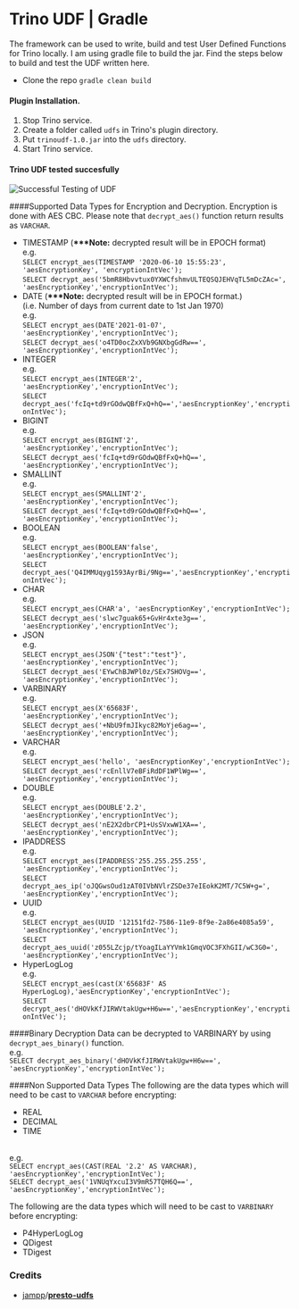 # Trino UDF | Gradle

The framework can be used to write, build and test User Defined Functions for Trino locally. I am using gradle file to build the jar. Find the steps below to build and test the UDF written here.
- Clone the repo
  `gradle clean build`

#### Plugin Installation.
1. Stop Trino service.
2. Create a folder called `udfs` in Trino's plugin directory.
3. Put `trinoudf-1.0.jar` into the `udfs` directory.
4. Start Trino service.

#### Trino UDF tested succesfully
![Successful Testing of UDF](https://media.giphy.com/media/If0etk7IQZL9aExA2q/giphy.gif)

####Supported Data Types for Encryption and Decryption.
Encryption is done with AES CBC. Please note that `decrypt_aes()` function return results as `VARCHAR`.
- TIMESTAMP (<b>***Note:</b> decrypted result will be in EPOCH format)
  <br/> e.g. 
  <br/>`SELECT encrypt_aes(TIMESTAMP '2020-06-10 15:55:23', 'aesEncryptionKey', 'encryptionIntVec');`
  <br/>`SELECT decrypt_aes('5bmR8Hbvvtux0YXWCfshmvULTEQSQJEHVqTL5mDcZAc=', 'aesEncryptionKey','encryptionIntVec');`
- DATE (<b>***Note:</b> decrypted result will be in EPOCH format.) 
  <br/>(i.e. Number of days from current date to 1st Jan 1970)
  <br/> e.g.
  <br/>`SELECT encrypt_aes(DATE'2021-01-07', 'aesEncryptionKey','encryptionIntVec');`
  <br/>`SELECT decrypt_aes('o4TD0ocZxXVb9GNXbgGdRw==', 'aesEncryptionKey','encryptionIntVec');`
- INTEGER
  <br/> e.g.
  <br/> `SELECT encrypt_aes(INTEGER'2', 'aesEncryptionKey','encryptionIntVec');`
  <br/> `SELECT decrypt_aes('fcIq+td9rGOdwQBfFxQ+hQ==','aesEncryptionKey','encryptionIntVec');`
- BIGINT
  <br/> e.g.
  <br/> `SELECT encrypt_aes(BIGINT'2', 'aesEncryptionKey','encryptionIntVec');`
  <br/> `SELECT decrypt_aes('fcIq+td9rGOdwQBfFxQ+hQ==', 'aesEncryptionKey','encryptionIntVec');`
- SMALLINT
  <br/> e.g.
  <br/> `SELECT encrypt_aes(SMALLINT'2', 'aesEncryptionKey','encryptionIntVec');`
  <br/> `SELECT decrypt_aes('fcIq+td9rGOdwQBfFxQ+hQ==', 'aesEncryptionKey','encryptionIntVec');`
- BOOLEAN
  <br/> e.g.
  <br/> `SELECT encrypt_aes(BOOLEAN'false', 'aesEncryptionKey','encryptionIntVec');`
  <br/> `SELECT decrypt_aes('Q4IMMUqyg1593AyrBi/9Ng==','aesEncryptionKey','encryptionIntVec');`
- CHAR
  <br/> e.g.
  <br/> `SELECT encrypt_aes(CHAR'a', 'aesEncryptionKey','encryptionIntVec');`
  <br/> `SELECT decrypt_aes('slwc7guak65+GvHr4xte3g==', 'aesEncryptionKey','encryptionIntVec');`
- JSON
  <br/> e.g.
  <br/> `SELECT encrypt_aes(JSON'{"test":"test"}', 'aesEncryptionKey','encryptionIntVec');`
  <br/> `SELECT decrypt_aes('EYwChBJWPl0z/SEx7SHOVg==', 'aesEncryptionKey','encryptionIntVec');`
- VARBINARY
  <br/> e.g.
  <br/> `SELECT encrypt_aes(X'65683F', 'aesEncryptionKey','encryptionIntVec');`
  <br/> `SELECT decrypt_aes('+NbU9fmJIkyc82MoYje6ag==', 'aesEncryptionKey','encryptionIntVec');`
- VARCHAR
  <br/> e.g.
  <br/> `SELECT encrypt_aes('hello', 'aesEncryptionKey','encryptionIntVec');`
  <br/> `SELECT decrypt_aes('rcEnllV7eBFiRdDF1WPlWg==', 'aesEncryptionKey','encryptionIntVec');`
- DOUBLE
  <br/> e.g.
  <br/> `SELECT encrypt_aes(DOUBLE'2.2', 'aesEncryptionKey','encryptionIntVec');`
  <br/> `SELECT decrypt_aes('nE2X2dbrCP1+UsSVxwW1XA==', 'aesEncryptionKey','encryptionIntVec');`
- IPADDRESS
  <br/> e.g.
  <br/> `SELECT encrypt_aes(IPADDRESS'255.255.255.255', 'aesEncryptionKey','encryptionIntVec');`
  <br/> `SELECT decrypt_aes_ip('oJQGwsOud1zAT0IVbNVlrZSDe37eIEokK2MT/7C5W+g=', 'aesEncryptionKey','encryptionIntVec');`
- UUID
  <br/> e.g.
  <br/> `SELECT encrypt_aes(UUID '12151fd2-7586-11e9-8f9e-2a86e4085a59', 'aesEncryptionKey','encryptionIntVec');`
  <br/> `SELECT decrypt_aes_uuid('z055LZcjp/tYoagILaYYVmk1GmqVOC3FXhGII/wC3G0=', 'aesEncryptionKey','encryptionIntVec');`
- HyperLogLog
  <br/> e.g.
  <br/> `SELECT encrypt_aes(cast(X'65683F' AS HyperLogLog),'aesEncryptionKey','encryptionIntVec');`
  <br/> `SELECT decrypt_aes('dHOVkKfJIRWVtakUgw+H6w==','aesEncryptionKey','encryptionIntVec');`

####Binary Decryption
Data can be decrypted to VARBINARY by using `decrypt_aes_binary()` function.
<br/> e.g.
<br/> `SELECT decrypt_aes_binary('dHOVkKfJIRWVtakUgw+H6w==', 'aesEncryptionKey','encryptionIntVec');`

####Non Supported Data Types
The following are the data types which will need to be cast to `VARCHAR` before encrypting:
- REAL
- DECIMAL
- TIME

<br/> e.g.
<br/>`SELECT encrypt_aes(CAST(REAL '2.2' AS VARCHAR), 'aesEncryptionKey','encryptionIntVec');`
<br/>`SELECT decrypt_aes('1VNUqYxcuI3V9mR57TQH6Q==', 'aesEncryptionKey','encryptionIntVec');`

The following are the data types which will need to be cast to `VARBINARY` before encrypting:
- P4HyperLogLog
- QDigest
- TDigest

### Credits

 - [jampp](https://github.com/jampp)/**[presto-udfs](https://github.com/jampp/presto-udfs)**
